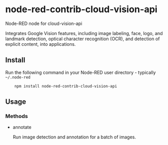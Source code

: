 node-red-contrib-cloud-vision-api
=====================

Node-RED node for cloud-vision-api

Integrates Google Vision features, including image labeling, face, logo, and landmark detection, optical character recognition (OCR), and detection of explicit content, into applications.

Install
-------

Run the following command in your Node-RED user directory - typically `~/.node-red`

        npm install node-red-contrib-cloud-vision-api

Usage
-----

### Methods

- annotate

    Run image detection and annotation for a batch of images.


